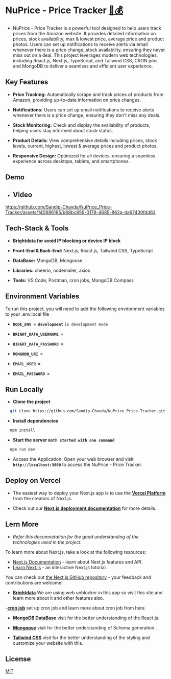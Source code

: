 # NuPrice - Price Tracker [🔗💰](https://nuprice-pricetracker.vercel.app/)

- NuPrice - Price Tracker is a powerful tool designed to help users track prices from the Amazon website. It provides detailed information on prices, stock availability, max & lowest price, average price and product photos. Users can set up notifications to receive alerts via email whenever there is a price change,,stock availability, ensuring they never miss out on a deal. This project leverages modern web technologies, including React.js, Next.js, TypeScript, and Tailwind CSS, CRON jobs and MongoDB to deliver a seamless and efficient user experience.

## Key Features

- **Price Tracking:** Automatically scrape and track prices of products from Amazon, providing up-to-date information on price changes.

- **Notifications:** Users can set up email notifications to receive alerts whenever there is a price change, ensuring they don't miss any deals.

- **Stock Monitoring:** Check and display the availability of products, helping users stay informed about stock status.

- **Product Details:** View comprehensive details including prices, stock levels, current, highest, lowest & average prices and product photos.

- **Responsive Design:** Optimized for all devices, ensuring a seamless experience across desktops, tablets, and smartphones.

## Demo

- ## Video


https://github.com/Sandip-Chavda/NuPrice_Price-Tracker/assets/140686165/b68bc859-0178-4685-862a-da97430f4d63


## Tech-Stack & Tools

- **Brightdata for avoid IP blocking or device IP block**

- **Front-End & Back-End:** Next.js, React.js, Tailwind CSS, TypeScript

- **DataBase:** MongoDB, Mongoose

- **Libraries:** cheerio, nodemailer, axios

- **Tools:** VS Code, Postman, cron jobs, MongoDB Compass

## Environment Variables

To run this project, you will need to add the following environment variables to your .env.local file

- **`NODE_ENV = development`** `in development mode`

- **`BRIGHT_DATA_USERNAME = `**

- **`BIRGHT_DATA_PASSWORD = `**

- **`MONGODB_URI = `**

- **`EMAIL_USER = `**

- **`EMAIL_PASSWORD = `**

## Run Locally

- **Clone the project**

```bash
  git clone https://github.com/Sandip-Chavda/NuPrice_Price-Tracker.git
```

- **Install dependencies**

```bash
  npm install
```

- **Start the server** **`Both started with one command`**

```bash
  npm run dev
```

- Access the Application: Open your web browser and visit **`http://localhost:3000`** to access the NuPrice - Price Tracker.

## Deploy on Vercel

- The easiest way to deploy your Next.js app is to use the **[Vercel Platform](https://vercel.com/new?utm_medium=default-template&filter=next.js&utm_source=create-next-app&utm_campaign=create-next-app-readme)** from the creators of Next.js.

- Check out our **[Next.js deployment documentation](https://nextjs.org/docs/deployment)** for more details.

## Lern More

- _Refer this documnetation for the good understanding of the technologies used in the project._

To learn more about Next.js, take a look at the following resources:

- [Next.js Documentation](https://nextjs.org/docs) - learn about Next.js features and API.
- [Learn Next.js](https://nextjs.org/learn) - an interactive Next.js tutorial.

You can check out [the Next.js GitHub repository](https://github.com/vercel/next.js/) - your feedback and contributions are welcome!

- **[Brightdata](https://docs.brightdata.com/scraping-automation/web-unlocker/introduction?_gl=1*1iq6b2m*_gcl_au*NDczMzU5ODA4LjE3MTk1MDc4ODg.*_ga*MTM2Mjk1MTAxLjE3MTk1MDc4ODk.*_ga_KQX3XWKR2T*MTcxOTUwNzg4OC4xLjAuMTcxOTUwNzg4OC42MC4wLjA.)** We are using web unblocker in this app so visit this site and learn more about it and other features also.

-**[cron job](https://cron-job.org/en/)** set up cron job and learn more about cron job from here.

- **[MongoDB DataBase](https://www.mongodb.com/docs/manual/tutorial/getting-started/)** visit for the better understanding of the React.js.

- **[Mongoose](https://mongoosejs.com/docs/)** visit for the better understanding of Schema generation..

- **[Tailwind CSS](https://tailwindcss.com/docs/installation)** visit for the better understanding of the styling and customize your website with this.

## License

[MIT](https://choosealicense.com/licenses/mit/)
